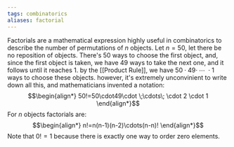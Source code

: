 ```yaml
---
tags: combinatorics
aliases: factorial
---
```

Factorials are a mathematical expression highly useful in combinatorics to describe the number of permutations of $n$ objects.
Let $n = 50$, let there be no reposition of objects.
There's $50$ ways to choose the first object, and, since the first object is taken, we have $49$ ways to take the next one, and it follows until it reaches $1$. by the [[Product Rule]], we have $50\cdot49\cdot \;\cdots\; \cdot 1$ ways to choose these objects. however, it's extremely unconvinient to write down all this, and mathematicians invented a notation:
$$\begin{align*}
50!=50\cdot49\cdot \;\cdots\; \cdot 2 \cdot 1
\end{align*}$$
For $n$ objects factorials are: 
$$\begin{align*}
n!=n(n-1)(n-2)\cdots(n-n)!
\end{align*}$$
Note that $0!=1$ because there is exactly one way to order zero elements.
